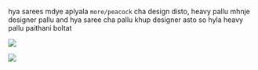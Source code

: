 
hya sarees mdye aplyala `more/peacock` cha design disto, heavy pallu mhnje designer pallu and hya saree cha pallu khup designer asto so hyla heavy pallu paithani boltat

![](https://i.imgur.com/3UKUWxq.png)

![](https://i.imgur.com/opXbIdM.png)

